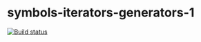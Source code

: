 # symbols-iterators-generators-1

[![Build status](https://ci.appveyor.com/api/projects/status/jkty8lftashyci4s?svg=true)](https://ci.appveyor.com/project/Yaraspik/symbols-iterators-generators-1)